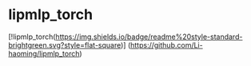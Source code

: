 # lipmlp_torch

[!lipmlp_torch(https://img.shields.io/badge/readme%20style-standard-brightgreen.svg?style=flat-square)]
(https://github.com/Li-haoming/lipmlp_torch)
